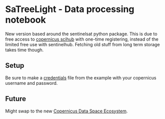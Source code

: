 # SaTreeLight - Data processing notebook

New version based around the sentinelsat python package. This is due to free access to [copernicus scihub](https://scihub.copernicus.eu/dhus/#/home) with one-time registering, instead of the limited free use with sentinelhub. Fetching old stuff from long term storage takes time though.

## Setup

Be sure to make a [credentials](credentials_example) file from the example with your copernicus username and password.

## Future

Might swap to the new [Copernicus Data Space Ecosystem](https://dataspace.copernicus.eu/).
